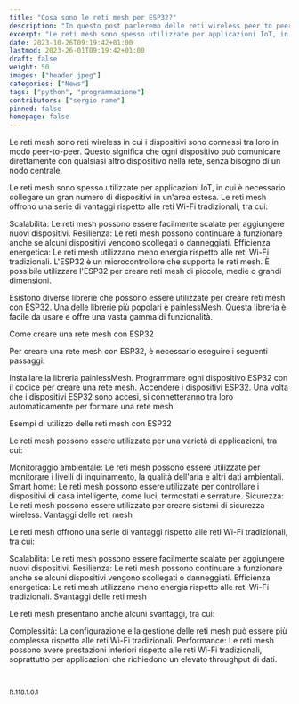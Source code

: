 ```yaml
---
title: "Cosa sono le reti mesh per ESP32?"
description: "In questo post parleremo delle reti wireless peer to peer per ESP32."
excerpt: "Le reti mesh sono spesso utilizzate per applicazioni IoT, in cui è necessario collegare un gran numero di dispositivi in un'area estesa. Le reti mesh offrono una serie di vantaggi rispetto alle reti Wi-Fi tradizionali, tra cui ..."
date: 2023-10-26T09:19:42+01:00
lastmod: 2023-26-01T09:19:42+01:00
draft: false
weight: 50
images: ["header.jpeg"]
categories: ["News"]
tags: ["python", "programmazione"]
contributors: ["sergio rame"]
pinned: false
homepage: false
---
```





Le reti mesh sono reti wireless in cui i dispositivi sono connessi tra loro in modo peer-to-peer. Questo significa che ogni dispositivo può comunicare direttamente con qualsiasi altro dispositivo nella rete, senza bisogno di un nodo centrale.

Le reti mesh sono spesso utilizzate per applicazioni IoT, in cui è necessario collegare un gran numero di dispositivi in un'area estesa. Le reti mesh offrono una serie di vantaggi rispetto alle reti Wi-Fi tradizionali, tra cui:

Scalabilità: Le reti mesh possono essere facilmente scalate per aggiungere nuovi dispositivi.
Resilienza: Le reti mesh possono continuare a funzionare anche se alcuni dispositivi vengono scollegati o danneggiati.
Efficienza energetica: Le reti mesh utilizzano meno energia rispetto alle reti Wi-Fi tradizionali.
L'ESP32 è un microcontrollore che supporta le reti mesh. È possibile utilizzare l'ESP32 per creare reti mesh di piccole, medie o grandi dimensioni.

Esistono diverse librerie che possono essere utilizzate per creare reti mesh con ESP32. Una delle librerie più popolari è painlessMesh. Questa libreria è facile da usare e offre una vasta gamma di funzionalità.

Come creare una rete mesh con ESP32

Per creare una rete mesh con ESP32, è necessario eseguire i seguenti passaggi:

Installare la libreria painlessMesh.
Programmare ogni dispositivo ESP32 con il codice per creare una rete mesh.
Accendere i dispositivi ESP32.
Una volta che i dispositivi ESP32 sono accesi, si connetteranno tra loro automaticamente per formare una rete mesh.

Esempi di utilizzo delle reti mesh con ESP32

Le reti mesh possono essere utilizzate per una varietà di applicazioni, tra cui:

Monitoraggio ambientale: Le reti mesh possono essere utilizzate per monitorare i livelli di inquinamento, la qualità dell'aria e altri dati ambientali.
Smart home: Le reti mesh possono essere utilizzate per controllare i dispositivi di casa intelligente, come luci, termostati e serrature.
Sicurezza: Le reti mesh possono essere utilizzate per creare sistemi di sicurezza wireless.
Vantaggi delle reti mesh

Le reti mesh offrono una serie di vantaggi rispetto alle reti Wi-Fi tradizionali, tra cui:

Scalabilità: Le reti mesh possono essere facilmente scalate per aggiungere nuovi dispositivi.
Resilienza: Le reti mesh possono continuare a funzionare anche se alcuni dispositivi vengono scollegati o danneggiati.
Efficienza energetica: Le reti mesh utilizzano meno energia rispetto alle reti Wi-Fi tradizionali.
Svantaggi delle reti mesh

Le reti mesh presentano anche alcuni svantaggi, tra cui:

Complessità: La configurazione e la gestione delle reti mesh può essere più complessa rispetto alle reti Wi-Fi tradizionali.
Performance: Le reti mesh possono avere prestazioni inferiori rispetto alle reti Wi-Fi tradizionali, soprattutto per applicazioni che richiedono un elevato throughput di dati.

<br>
<p style="font-size: 12px;"> R.118.1.0.1 </p>
<br>